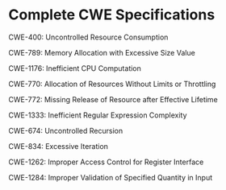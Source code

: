 

# Complete CWE Specifications

CWE-400: Uncontrolled Resource Consumption

CWE-789: Memory Allocation with Excessive Size Value

CWE-1176: Inefficient CPU Computation

CWE-770: Allocation of Resources Without Limits or Throttling

CWE-772: Missing Release of Resource after Effective Lifetime

CWE-1333: Inefficient Regular Expression Complexity

CWE-674: Uncontrolled Recursion

CWE-834: Excessive Iteration

CWE-1262: Improper Access Control for Register Interface

CWE-1284: Improper Validation of Specified Quantity in Input